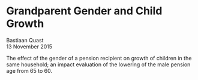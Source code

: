 # Grandparent Gender and Child Growth
Bastiaan Quast  
13 November 2015  

The effect of the gender of a pension recipient on growth of children in the same household; an impact evaluation of the lowering of the male pension age from 65 to 60.
